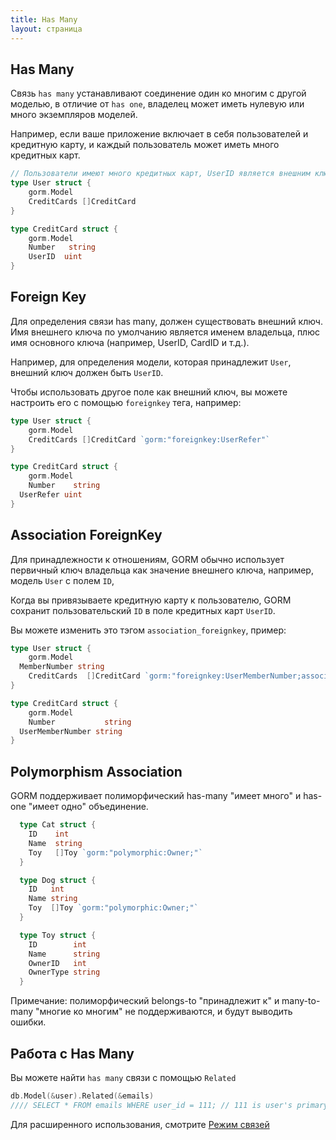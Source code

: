 ```yaml
---
title: Has Many
layout: страница
---
```

## Has Many

Связь `has many` устанавливают соединение один ко многим с другой моделью, в отличие от `has one`, владелец может иметь нулевую или много экземпляров моделей.

Например, если ваше приложение включает в себя пользователей и кредитную карту, и каждый пользователь может иметь много кредитных карт.

```go
// Пользователи имеют много кредитных карт, UserID является внешним ключом
type User struct {
    gorm.Model
    CreditCards []CreditCard
}

type CreditCard struct {
    gorm.Model
    Number   string
    UserID  uint
}
```

## Foreign Key

Для определения связи has many, должен существовать внешний ключ. Имя внешнего ключа по умолчанию является именем владельца, плюс имя основного ключа (например, UserID, CardID и т.д.).

Например, для определения модели, которая принадлежит `User`, внешний ключ должен быть `UserID`.

Чтобы использовать другое поле как внешний ключ, вы можете настроить его с помощью `foreignkey` тега, например:

```go
type User struct {
    gorm.Model
    CreditCards []CreditCard `gorm:"foreignkey:UserRefer"`
}

type CreditCard struct {
    gorm.Model
    Number    string
  UserRefer uint
}
```

## Association ForeignKey

Для принадлежности к отношениям, GORM обычно использует первичный ключ владельца как значение внешнего ключа, например, модель `User` с полем `ID`,

Когда вы привязываете кредитную карту к пользователю, GORM сохранит пользовательский `ID` в поле кредитных карт `UserID`.

Вы можете изменить это тэгом `association_foreignkey`, пример:

```go
type User struct {
    gorm.Model
  MemberNumber string
    CreditCards  []CreditCard `gorm:"foreignkey:UserMemberNumber;association_foreignkey:MemberNumber"`
}

type CreditCard struct {
    gorm.Model
    Number           string
  UserMemberNumber string
}
```

## Polymorphism Association

GORM поддерживает полиморфический has-many "имеет много" и has-one "имеет одно" объединение.

```go
  type Cat struct {
    ID    int
    Name  string
    Toy   []Toy `gorm:"polymorphic:Owner;"`
  }

  type Dog struct {
    ID   int
    Name string
    Toy  []Toy `gorm:"polymorphic:Owner;"`
  }

  type Toy struct {
    ID        int
    Name      string
    OwnerID   int
    OwnerType string
  }
```

Примечание: полиморфический belongs-to "принадлежит к" и many-to-many "многие ко многим" не поддерживаются, и будут выводить ошибки.

## Работа с Has Many

Вы можете найти `has many` связи с помощью `Related`

```go
db.Model(&user).Related(&emails)
//// SELECT * FROM emails WHERE user_id = 111; // 111 is user's primary key
```

Для расширенного использования, смотрите [Режим связей](/docs/associations.html#Association-Mode)